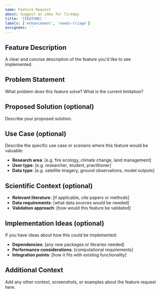 ```yaml
---
name: Feature Request
about: Suggest an idea for firedpy
title: '[FEATURE] '
labels: ['enhancement', 'needs-triage']
assignees: ''
---
```


## Feature Description
A clear and concise description of the feature you'd like to see implemented.

## Problem Statement
What problem does this feature solve? What is the current limitation?

## Proposed Solution (optional)
Describe your proposed solution.

## Use Case (optional)
Describe the specific use case or scenario where this feature would be valuable:
- **Research area**: [e.g. fire ecology, climate change, land management]
- **User type**: [e.g. researcher, student, practitioner]
- **Data type**: [e.g. satellite imagery, ground observations, model outputs]

## Scientific Context (optional)
- **Relevant literature**: [if applicable, cite papers or methods]
- **Data requirements**: [what data sources would be needed]
- **Validation approach**: [how would this feature be validated]

## Implementation Ideas (optional)
If you have ideas about how this could be implemented:
- **Dependencies**: [any new packages or libraries needed]
- **Performance considerations**: [computational requirements]
- **Integration points**: [how it fits with existing functionality]

## Additional Context
Add any other context, screenshots, or examples about the feature request here.

